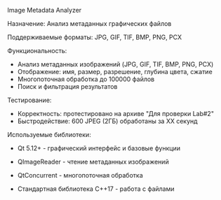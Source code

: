 Image Metadata Analyzer


Назначение: Анализ метаданных графических файлов

Поддерживаемые форматы: JPG, GIF, TIF, BMP, PNG, PCX

Функциональность:
- Анализ метаданных изображений (JPG, GIF, TIF, BMP, PNG, PCX)
- Отображение: имя, размер, разрешение, глубина цвета, сжатие
- Многопоточная обработка до 100000 файлов
- Поиск и фильтрация результатов

Тестирование:
- Корректность: протестировано на архиве "Для проверки Lab#2"
- Быстродействие: 600 JPEG (2ГБ) обработаны за XX секунд

Используемые библиотеки:
- Qt 5.12+ - графический интерфейс и базовые функции
- QImageReader - чтение метаданных изображений
- QtConcurrent - многопоточная обработка

- Стандартная библиотека C++17 - работа с файлами

